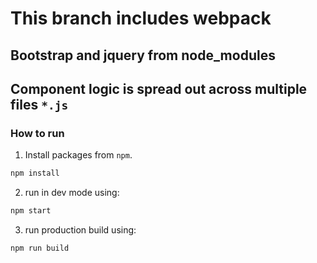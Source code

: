 # This branch includes webpack 

## Bootstrap and jquery from node_modules

## Component logic is spread out across multiple files `*.js`

### How to run

1. Install packages from `npm`.

```sh
npm install  
```

2. run in dev mode using:

```sh
npm start
```

3. run production build using:

```sh
npm run build  
```
